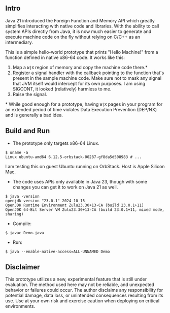 ## Intro
Java 21 introduced the Foreign Function and Memory API which greatly simplifies interacting
with native code and libraries. With the ability to call system APIs directly from Java, it
is now much easier to generate and execute machine code on the fly without relying on C/C++
as an intermediary.

This is a simple hello-world prototype that prints "Hello Machine!" from a function defined
in native x86-64 code. It works like this:

1. Map a `W|X` region of memory and copy the machine code there.* 
2. Register a signal handler with the callback pointing to the function that's present
   in the sample machine code. Make sure not to mask any signal that JVM itself would
   intercept for its own purposes. I am using SIGCONT, it looked (relatively) harmless to me.
3. Raise the signal.

\* While good enough for a prototype, having `W|X` pages in your program for an extended period
   of time violates Data Execution Prevention (DEP/NX) and is generally a bad idea.

## Build and Run
* The prototype only targets x86-64 Linux.
```shell
$ uname -a
Linux ubuntu-amd64 6.12.5-orbstack-00287-gf8da5d508983 # ...
```
I am testing this on guest Ubuntu running on OrbStack. Host is Apple Silicon Mac.

* The code uses APIs only available in Java 23, though with some changes you can get it to work
  on Java 21 as well.
```shell
$ java -version
openjdk version "23.0.1" 2024-10-15
OpenJDK Runtime Environment Zulu23.30+13-CA (build 23.0.1+11)
OpenJDK 64-Bit Server VM Zulu23.30+13-CA (build 23.0.1+11, mixed mode, sharing)
```

* Compile:
```shell
$ javac Demo.java
```

* Run:
```shell
$ java --enable-native-access=ALL-UNNAMED Demo
```

## Disclaimer
This prototype utilizes a new, experimental feature that is still under evaluation. The method
used here may not be reliable, and unexpected behavior or failures could occur. The author
disclaims any responsibility for potential damage, data loss, or unintended consequences
resulting from its use. Use at your own risk and exercise caution when deploying on critical
environments.

